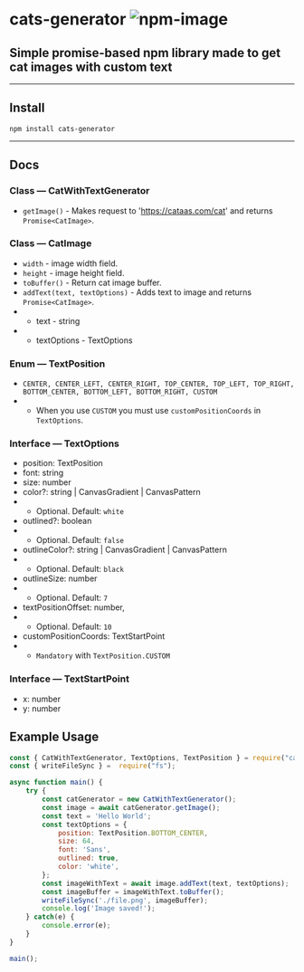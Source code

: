 # cats-generator ![npm-image]
[npm-image]:https://img.shields.io/npm/v/cats-generator.svg?style=flat
Simple promise-based npm library made to get cat images with custom text 
---
---
## Install 
``` 
npm install cats-generator
```
----
## Docs
### Class — CatWithTextGenerator 
* `getImage()` - Makes request to 'https://cataas.com/cat' and returns `Promise<CatImage>`.
### Class — CatImage
* `width` - image width field.
* `height` - image height field.
* `toBuffer()` - Return cat image buffer.
* `addText(text, textOptions)` - Adds text to image and returns `Promise<CatImage>`.
* * text - string
* * textOptions - TextOptions
### Enum — TextPosition
* `CENTER,
CENTER_LEFT,
CENTER_RIGHT,
TOP_CENTER,
TOP_LEFT,
TOP_RIGHT,
BOTTOM_CENTER,
BOTTOM_LEFT,
BOTTOM_RIGHT,
CUSTOM`
* * When you use `CUSTOM` you must use `customPositionCoords` in `TextOptions`. 

### Interface — TextOptions
* position: TextPosition
* font: string
* size: number
* color?: string | CanvasGradient | CanvasPattern 
* *  Optional. Default: `white`
* outlined?: boolean
* * Optional. Default: `false`
* outlineColor?: string | CanvasGradient | CanvasPattern
* * Optional. Default: `black`
* 	outlineSize: number
* * Optional. Default: `7`
*	textPositionOffset: number,
* * Optional. Default: `10`
*	customPositionCoords: TextStartPoint
* * `Mandatory` with `TextPosition.CUSTOM` 

### Interface — TextStartPoint
* x: number
* y: number

## Example Usage
```js
const { CatWithTextGenerator, TextOptions, TextPosition } = require("cats-generator");
const { writeFileSync } =  require("fs");

async function main() {
    try {
        const catGenerator = new CatWithTextGenerator();
        const image = await catGenerator.getImage();
        const text = 'Hello World';
        const textOptions = {
            position: TextPosition.BOTTOM_CENTER,
            size: 64,
            font: 'Sans',
            outlined: true, 
            color: 'white',
        };
        const imageWithText = await image.addText(text, textOptions);
        const imageBuffer = imageWithText.toBuffer();
        writeFileSync('./file.png', imageBuffer);
        console.log('Image saved!');
    } catch(e) {
        console.error(e);
    }
}

main();
```